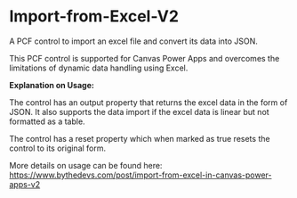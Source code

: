 # Import-from-Excel-V2
A PCF control to import an excel file and convert its data into JSON.

This PCF control is supported for Canvas Power Apps and overcomes the limitations of dynamic data handling using Excel.

**Explanation on Usage:**

The control has an output property that returns the excel data in the form of JSON. It also supports the data import if the excel data is linear but not formatted as a table.

The control has a reset property which when marked as true resets the control to its original form.

More details on usage can be found here: https://www.bythedevs.com/post/import-from-excel-in-canvas-power-apps-v2

